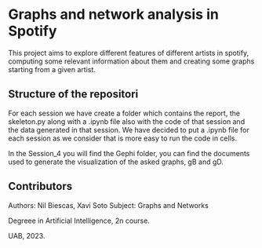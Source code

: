 # Graphs and network analysis in Spotify
This project aims to explore different features of different artists in spotify, computing some relevant information about them and creating 
some graphs starting from a given artist.


## Structure of the repositori

For each session we have create a folder which contains the report, the skeleton.py along with a .ipynb file also with the code of that session and the data generated in that session. We have decided to put a .ipynb file for each session as we consider that is more easy to run the code in cells.

In the Session_4 you will find the Gephi folder, you can find the documents used to generate the visualization of the asked graphs, gB and gD.


## Contributors
Authors: Nil Biescas, Xavi Soto
Subject: Graphs and Networks

Degreee in Artificial Intelligence, 2n course.

UAB, 2023.
